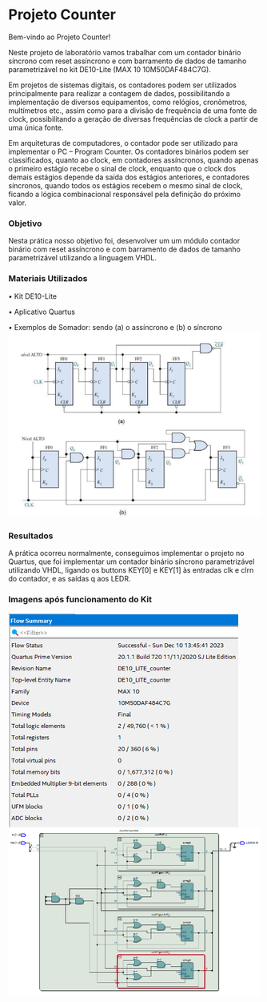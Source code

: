 # Projeto Counter

Bem-vindo ao Projeto Counter! 

Neste projeto de laboratório vamos trabalhar com um contador binário
síncrono com reset assíncrono e com barramento de dados de tamanho parametrizável no kit DE10-Lite (MAX 10 10M50DAF484C7G).

Em projetos de sistemas digitais, os contadores podem ser utilizados principalmente para realizar
a contagem de dados, possibilitando a implementação de diversos equipamentos, como relógios,
cronômetros, multímetros etc., assim como para a divisão de frequência de uma fonte de clock,
possibilitando a geração de diversas frequências de clock a partir de uma única fonte. 

Em arquiteturas de
computadores, o contador pode ser utilizado para implementar o PC – Program Counter. Os contadores binários podem ser 
classificados, quanto ao clock, em contadores assíncronos, quando apenas o primeiro estágio recebe o sinal de clock, enquanto
 que o clock dos demais estágios depende da saída dos estágios anteriores, e contadores síncronos, quando todos os estágios 
recebem o mesmo sinal de clock, ficando a lógica combinacional responsável pela definição do próximo valor.


### Objetivo

Nesta prática nosso objetivo foi, desenvolver um um módulo contador binário com reset assíncrono e com
barramento de dados de tamanho parametrizável utilizando a linguagem VHDL.


### Materiais Utilizados

• Kit DE10-Lite

• Aplicativo Quartus 

• Exemplos de Somador: sendo (a) o assíncrono e (b) o síncrono  ![](./imagens/Exemplos.PNG)

### Resultados

A prática ocorreu normalmente, conseguimos implementar o projeto no Quartus, que foi implementar um contador binário síncrono parametrizável
utilizando VHDL, ligando os buttons KEY[0] e KEY[1] às
entradas clk e clrn do contador, e as saídas q aos LEDR.

### Imagens após funcionamento do Kit

![](./imagens/LogCounter.PNG)
![](./imagens/CounterRTL.PNG)


